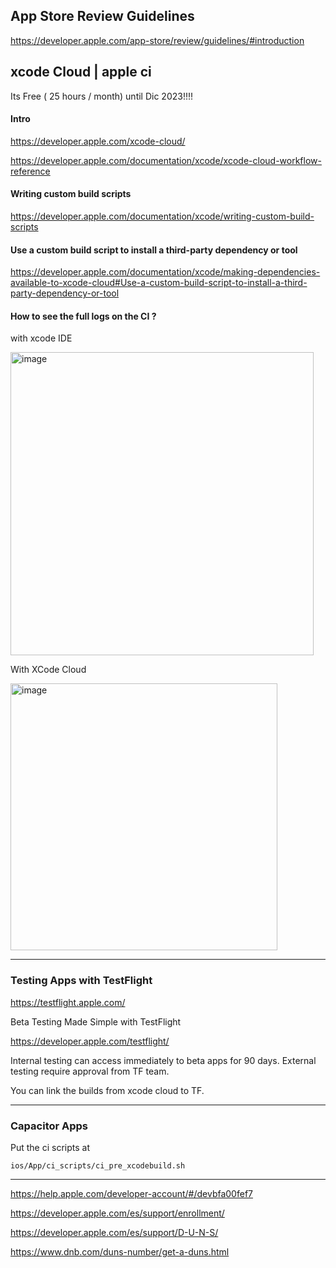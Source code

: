 ## App Store Review Guidelines

https://developer.apple.com/app-store/review/guidelines/#introduction


## xcode Cloud | apple ci

Its Free (  25 hours / month) until Dic 2023!!!!

#### Intro

https://developer.apple.com/xcode-cloud/

https://developer.apple.com/documentation/xcode/xcode-cloud-workflow-reference


#### Writing custom build scripts

https://developer.apple.com/documentation/xcode/writing-custom-build-scripts


#### Use a custom build script to install a third-party dependency or tool

https://developer.apple.com/documentation/xcode/making-dependencies-available-to-xcode-cloud#Use-a-custom-build-script-to-install-a-third-party-dependency-or-tool



#### How to see the full logs on the CI ? 

with xcode IDE

<img width="485" alt="image" src="https://user-images.githubusercontent.com/14207635/203414670-899f91ad-bc3c-4c4b-8700-5637fa94d035.png">

With XCode Cloud 

<img width="427" alt="image" src="https://user-images.githubusercontent.com/14207635/203414910-64a6489c-b033-4e20-9a0e-bdc97167a866.png">



---

###  Testing Apps with TestFlight

https://testflight.apple.com/

Beta Testing Made Simple with TestFlight

https://developer.apple.com/testflight/

Internal testing can access immediately to beta apps for 90 days.
External testing require approval from TF team. 

You can link the builds from xcode cloud to TF.

---

### Capacitor Apps

Put the ci scripts at

```
ios/App/ci_scripts/ci_pre_xcodebuild.sh
```

----

https://help.apple.com/developer-account/#/devbfa00fef7

https://developer.apple.com/es/support/enrollment/

https://developer.apple.com/es/support/D-U-N-S/

https://www.dnb.com/duns-number/get-a-duns.html
